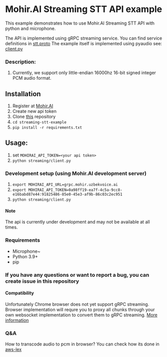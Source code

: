 # Mohir.AI Streaming STT API example
This example demonstrates how to use Mohir.AI Streaming STT API with python and microphone.

The API is implemented using gRPC streaming service.
You can find service definitions in [stt.proto](streaming%2Fstt.proto)
The example itself is implemented using pyaudio see: [client.py](streaming%2Fclient.py)


### Description: 
1. Currently, we support only little-endian 16000hz 16-bit signed integer PCM audio format. 

## Installation
1. Register at [Mohir.AI](https://mohir.ai)
2. Create new api token
3. Clone [this](https://github.com/Mohir-ai/streaming-stt-example) repository
4. `cd streaming-stt-example`
5. `pip install -r requirements.txt`

## Usage:
1. set `MOHIRAI_API_TOKEN=<your api token>`
2. `python streaming/client.py`



### Development setup (using Mohir.AI development server)
1. `export MOHIRAI_API_URL=grpc.mohir.uzbekvoice.ai`
2. `export MOHIRAI_API_TOKEN=0a98ff19-ea7f-4c5a-9cc8-e16babd87e44:91825486-85e0-45e3-af9b-86c03c2ec951`
3. `python streaming/client.py`

#### Note
The api is currently under development and may not be available at all times. 
 

### Requirements
- Microphone~
- Python 3.9+
- pip


### If you have any questions or want to report a bug, you can create issue in this repository


#### Compatibility
Unfortunately Chrome browser does not yet support gRPC streaming. Browser implementation will requre you to proxy all chunks through your own websocket implementation to convert them to gRPC streaming.
[More information](https://grpc.io/blog/state-of-grpc-web/)


### Q&A
How to transcode audio to pcm in browser?
You can check how its done in [aws-lex](https://github.com/awslabs/aws-lex-browser-audio-capture/blob/master/lib/worker.js)
